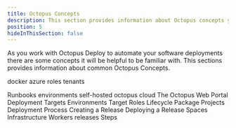 ```yaml
---
title: Octopus Concepts
description: This section provides information about Octopus concepts you'll need to understand as you deploy software with Octopus Deploy.
position: 5
hideInThisSection: false
---
```


As you work with Octopus Deploy to automate your software deployments there are some concepts it will be helpful to be familiar with. This sections provides information about common Octopus Concepts.

docker
azure
roles
tenants

Runbooks
environments
self-hosted
octopus cloud
The Octopus Web Portal
Deployment Targets
Environments
Target Roles
Lifecycle
Package
Projects
Deployment Process
Creating a Release
Deploying a Release
Spaces
Infrastructure
Workers
releases
Steps
